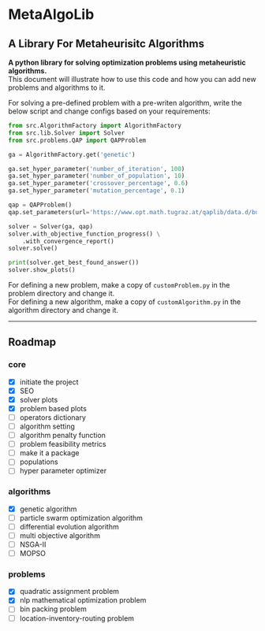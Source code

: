# MetaAlgoLib

## A Library For Metaheurisitc Algorithms

**A python library for solving optimization problems using metaheuristic algorithms.**\
This document will illustrate how to use this code and how you can add new problems and algorithms to it.


For solving a pre-defined problem with a pre-writen algorithm, write the below script and change configs based on your requirements:

```python
from src.AlgorithmFactory import AlgorithmFactory
from src.lib.Solver import Solver
from src.problems.QAP import QAPProblem

ga = AlgorithmFactory.get('genetic')

ga.set_hyper_parameter('number_of_iteration', 100)
ga.set_hyper_parameter('number_of_population', 10)
ga.set_hyper_parameter('crossover_percentage', 0.6)
ga.set_hyper_parameter('mutation_percentage', 0.1)

qap = QAPProblem()
qap.set_parameters(url='https://www.opt.math.tugraz.at/qaplib/data.d/bur26b.dat')

solver = Solver(ga, qap)
solver.with_objective_function_progress() \
    .with_convergence_report()
solver.solve()

print(solver.get_best_found_answer())
solver.show_plots()

```

For defining a new problem,  make a copy of `customProblem.py` in the problem directory and change it.\
For defining a new algorithm,  make a copy of `customAlgorithm.py` in the algorithm directory and change it.

--- 
## Roadmap
### core
- [x] initiate the project
- [x] SEO
- [x] solver plots
- [x] problem based plots
- [ ] operators dictionary
- [ ] algorithm setting
- [ ] algorithm penalty function
- [ ] problem feasibility metrics
- [ ] make it a package 
- [ ] populations
- [ ] hyper parameter optimizer

### algorithms
- [x] genetic algorithm
- [ ] particle swarm optimization algorithm
- [ ] differential evolution algorithm
- [ ] multi objective algorithm
- [ ] NSGA-II
- [ ] MOPSO

### problems
- [x] quadratic assignment problem
- [x] nlp mathematical optimization problem 
- [ ] bin packing problem
- [ ] location-inventory-routing problem